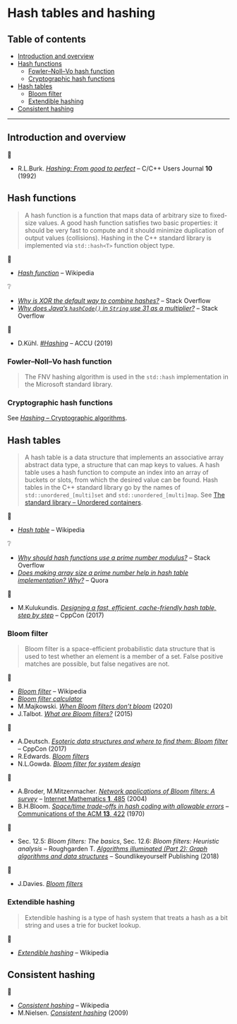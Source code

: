 # Hash tables and hashing <!-- omit in toc -->

## Table of contents <!-- omit in toc -->

- [Introduction and overview](#introduction-and-overview)
- [Hash functions](#hash-functions)
	- [Fowler–Noll–Vo hash function](#fowlernollvo-hash-function)
	- [Cryptographic hash functions](#cryptographic-hash-functions)
- [Hash tables](#hash-tables)
	- [Bloom filter](#bloom-filter)
	- [Extendible hashing](#extendible-hashing)
- [Consistent hashing](#consistent-hashing)

---

## Introduction and overview

:link:

- R.L.Burk. [*Hashing: From good to perfect*](https://github.com/eugnsp/CUJ/blob/master/10.02/burk/burk.md) – C/C++ Users Journal **10** (1992)

## Hash functions

> A hash function is a function that maps data of arbitrary size to fixed-size values. A good hash function satisfies two basic properties: it should be very fast to compute and it should minimize duplication of output values (collisions). Hashing in the C++ standard library is implemented via `std::hash<T>` function object type.

:link:

- [*Hash function*](https://en.wikipedia.org/wiki/Hash_function) – Wikipedia

:grey_question:

- [*Why is XOR the default way to combine hashes?*](https://stackoverflow.com/q/5889238) – Stack Overflow
- [*Why does Java’s `hashCode()` in `String` use 31 as a multiplier?*](https://stackoverflow.com/q/299304) – Stack Overflow

:movie_camera:

- D.K&uuml;hl. [*#Hashing*](https://www.youtube.com/watch?v=CJsQSIp7-Ig) – ACCU (2019)

### Fowler–Noll–Vo hash function

> The FNV hashing algorithm is used in the `std::hash` implementation in the Microsoft standard library.

### Cryptographic hash functions

See [*Hashing* – Cryptographic algorithms](cryptographic.md#hashing).

## Hash tables

> A hash table is a data structure that implements an associative array abstract data type, a structure that can map keys to values. A hash table uses a hash function to compute an index into an array of buckets or slots, from which the desired value can be found. Hash tables in the C++ standard library go by the names of `std::unordered_[multi]set` and `std::unordered_[multi]map`. See [The standard library – Unordered containers](../cpp/std_library.md#unordered-containers).

:link:

- [*Hash table*](https://en.wikipedia.org/wiki/Hash_table) – Wikipedia

:grey_question:

- [*Why should hash functions use a prime number modulus?*](https://stackoverflow.com/q/1145217) – Stack Overflow
- [*Does making array size a prime number help in hash table implementation? Why?*](https://www.quora.com/Does-making-array-size-a-prime-number-help-in-hash-table-implementation-Why) – Quora

:movie_camera:

- M.Kulukundis. [*Designing a fast, efficient, cache-friendly hash table, step by step*](https://www.youtube.com/watch?v=CJsQSIp7-Ig) – CppCon (2017)

### Bloom filter

> Bloom filter is a space-efficient probabilistic data structure that is used to test whether an element is a member of a set. False positive matches are possible, but false negatives are not.

:link:

- [*Bloom filter*](https://en.wikipedia.org/wiki/Bloom_filter) – Wikipedia
- [*Bloom filter calculator*](https://hur.st/bloomfilter/)
- M.Majkowski. [*When Bloom filters don’t bloom*](https://blog.cloudflare.com/when-bloom-filters-dont-bloom/) (2020)
- J.Talbot. [*What are Bloom filters?*](https://blog.medium.com/what-are-bloom-filters-1ec2a50c68ff) (2015)

:movie_camera:

- A.Deutsch. [*Esoteric data structures and where to find them: Bloom filter*](https://www.youtube.com/watch?v=-8UZhDjgeZU&t=603) – CppCon (2017)
- R.Edwards. [*Bloom filters*](https://www.youtube.com/watch?v=heEDL9usFgs)
- N.L.Gowda. [*Bloom filter for system design*](https://www.youtube.com/watch?v=Bay3X9PAX5k)

:page_facing_up:

- A.Broder, M.Mitzenmacher. [*Network applications of Bloom filters: A survey*](https://www.cs.princeton.edu/courses/archive/spring05/cos598E/bib/broder-survey.pdf) – [Internet Mathematics **1**, 485](https://doi.org/10.1080/15427951.2004.10129096) (2004)
- B.H.Bloom. [*Space/time trade-offs in hash coding with allowable errors*](https://www.cs.princeton.edu/courses/archive/spring05/cos598E/bib/p422-bloom.pdf) – [Communications of the ACM **13**, 422](https://doi.org/10.1145/362686.362692) (1970)

:book:

- Sec. 12.5: *Bloom filters: The basics*, Sec. 12.6: *Bloom filters: Heuristic analysis* – Roughgarden T. [*Algorithms illuminated (Part 2): Graph algorithms and data structures*](http://timroughgarden.org/books.html) – Soundlikeyourself Publishing (2018)

:dizzy:

- J.Davies. [*Bloom filters*](https://www.jasondavies.com/bloomfilter/)

### Extendible hashing

> Extendible hashing is a type of hash system that treats a hash as a bit string and uses a trie for bucket lookup.

:link:

- [*Extendible hashing*](https://en.wikipedia.org/wiki/Extendible_hashing) – Wikipedia


## Consistent hashing

:link:

- [*Consistent hashing*](https://en.wikipedia.org/wiki/Consistent_hashing) – Wikipedia
- M.Nielsen. [*Consistent hashing*](http://michaelnielsen.org/blog/consistent-hashing/) (2009)

<!--

https://cs.uwaterloo.ca/research/tr/1986/CS-86-14.pdf
http://codecapsule.com/2013/11/11/robin-hood-hashing/
https://arxiv.org/pdf/1809.04339.pdf

-->

